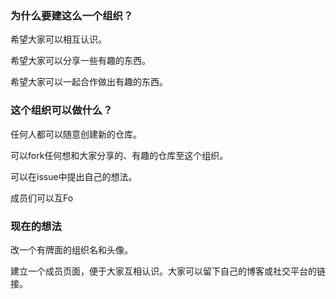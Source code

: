 ### 为什么要建这么一个组织？

希望大家可以相互认识。

希望大家可以分享一些有趣的东西。

希望大家可以一起合作做出有趣的东西。

### 这个组织可以做什么？

任何人都可以随意创建新的仓库。

可以fork任何想和大家分享的、有趣的仓库至这个组织。

可以在issue中提出自己的想法。

成员们可以互Fo

### 现在的想法

改一个有牌面的组织名和头像。

建立一个成员页面，便于大家互相认识。大家可以留下自己的博客或社交平台的链接。
